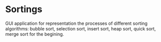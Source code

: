 # Sortings
GUI application for representation the processes of different sorting algorithms: bubble sort, selection sort, insert sort, heap sort, quick sort, merge sort for the begining.
